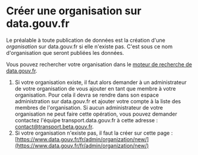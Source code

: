 # Créer une organisation sur data.gouv.fr

Le préalable à toute publication de données est la création d'une _organisation_ sur data.gouv.fr si elle n'existe pas. C'est sous ce nom d'organisation que seront publiées les données.

Vous pouvez rechercher votre organisation dans le [moteur de recherche de data.gouv.fr](https://www.data.gouv.fr/fr/organizations/).&#x20;

1. Si votre organisation existe, il faut alors demander à un administrateur de votre organisation de vous ajouter en tant que membre à votre organisation. Pour cela il devra se rendre dans son espace administration sur data.gouv.fr et ajouter votre compte à la liste des membres de l'organisation. Si aucun administrateur de votre organisation ne peut faire cette opération, vous pouvez demander contactez l'équipe transport.data.gouv.fr à cette adresse : contact@transport.beta.gouv.fr.
2. Si votre organisation n'existe pas, il faut la créer sur cette page : [https://www.data.gouv.fr/fr/admin/organization/new/](https://www.data.gouv.fr/fr/admin/organization/new/)

